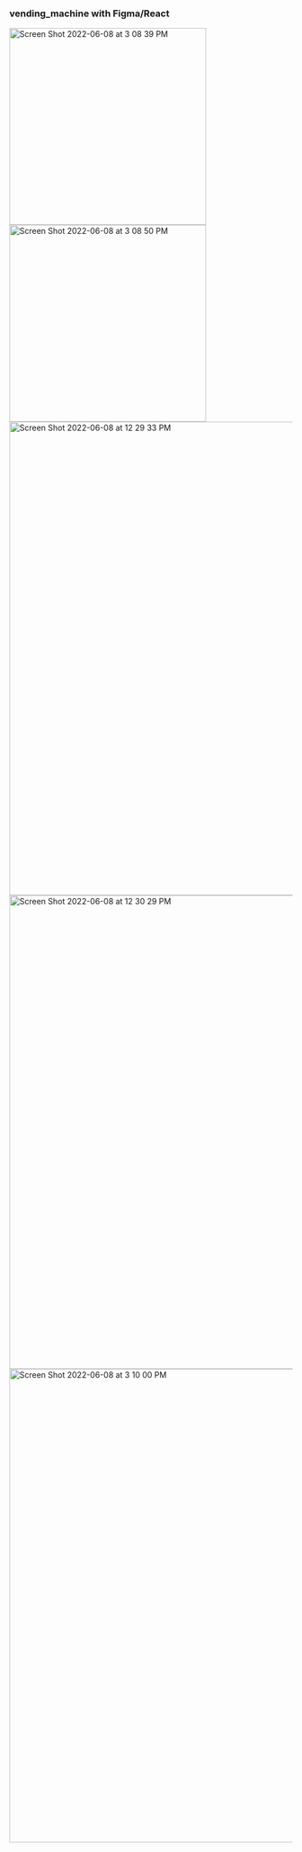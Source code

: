 <h3>vending_machine with Figma/React </h3>
<!-- 2022 -->


<img width="350" alt="Screen Shot 2022-06-08 at 3 08 39 PM" src="https://user-images.githubusercontent.com/71366662/172726147-c0c16334-204d-4840-8561-4d80ca17cf91.png">
<img width="350" alt="Screen Shot 2022-06-08 at 3 08 50 PM" src="https://user-images.githubusercontent.com/71366662/172726159-2e8947f4-0cd9-48dc-9eef-336f1ad3b038.png">

<img width="842" alt="Screen Shot 2022-06-08 at 12 29 33 PM" src="https://user-images.githubusercontent.com/71366662/172726187-cef32c4e-d89c-4d5d-9e8d-1dba4814f613.png">
<img width="842" alt="Screen Shot 2022-06-08 at 12 30 29 PM" src="https://user-images.githubusercontent.com/71366662/172726206-39b51038-9a79-4c50-9f7d-e20d6b65f40f.png">
<img width="842" alt="Screen Shot 2022-06-08 at 3 10 00 PM" src="https://user-images.githubusercontent.com/71366662/172726217-9587261d-65ed-4f92-af60-3ef70d0d73f1.png">

